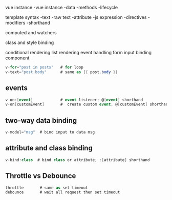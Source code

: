 vue instance
-vue instance
-data
-methods
-lifecycle

template syntax
-text
-raw text
-attribute
-js expression
-directives
-modifiers
-shorthand

computed and watchers

class and style binding

conditional rendering
list rendering
event handling
form input binding
component

```cs
v-for="post in posts"   # for loop
v-text="post.body"      # same as {{ post.body }}
```

## events

```cs
v-on:[event]            # event listener; @[event] shorthand
v-on[customEvent]       #  create custom event; @[customEvent] shorthand
```

## two-way data binding

```cs
v-model="msg"  # bind input to data msg
```

## attribute and class binding

```cs
v-bind:class  # bind class or attribute; :[attribute] shorthand
```

## Throttle vs Debounce

```cs
throttle       # same as set timeout
debounce       # wait all request then set timeout
```